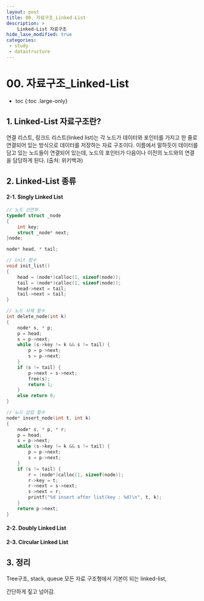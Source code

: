 ```yaml
---
layout: post
title: 00. 자료구조_Linked-List
description: >
    Linked-List 자료구조
hide_lase_modified: true
categories:
 - study
 - datastructure
---
```

# 00. 자료구조_Linked-List

* toc
{:toc .large-only}

## 1. Linked-List 자료구조란?

연결 리스트, 링크드 리스트(linked list)는 각 노드가 데이터와 포인터를 가지고 한 줄로 연결되어 있는 방식으로 데이터를 저장하는 자료 구조이다. 이름에서 말하듯이 데이터를 담고 있는 노드들이 연결되어 있는데, 노드의 포인터가 다음이나 이전의 노드와의 연결을 담당하게 된다. (출처: 위키백과)

## 2. Linked-List 종류

#### 2-1. Singly Linked List

~~~cpp
// 노드 선언부
typedef struct _node
{
	int key;
	struct _node* next;
}node;

node* head, * tail;

// init 함수
void init_list()
{
	head = (node*)calloc(1, sizeof(node));
	tail = (node*)calloc(1, sizeof(node));
	head->next = tail;
	tail->next = tail;
}

// 노드 삭제 함수
int delete_node(int k)
{
	node* s, * p;
	p = head;
	s = p->next;
	while (s->key != k && s != tail) {
		p = p->next;
		s = p->next;
	}
	if (s != tail) {
		p->next = s->next;
		free(s);
		return 1;
	}
	else return 0;
}

// 노드 삽입 함수
node* insert_node(int t, int k)
{
	node* s, * p, * r;
	p = head;
	s = p->next;
	while (s->key != k && s != tail) {
		p = p->next;
		s = p->next;
	}
	if (s != tail) {
		r = (node*)calloc(1, sizeof(node));
		r->key = t;
		r->next = s->next;
		s->next = r;
		printf("%d insert after list(key : %d)\n", t, k);
	}
	return p->next;
}
~~~
#### 2-2. Doubly Linked List
#### 2-3. Circular Linked List

## 3. 정리

Tree구조, stack, queue 모든 자료 구조형에서 기본이 되는 linked-list,

간단하게 짚고 넘어감. 
